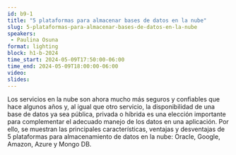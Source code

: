 ```yaml
---
id: b9-1
title: "5 plataformas para almacenar bases de datos en la nube"
slug: 5-plataformas-para-almacenar-bases-de-datos-en-la-nube
speakers:
 - Paulina Osuna
format: lighting
block: h1-b-2024
time_start: 2024-05-09T17:50:00-06:00
time_end: 2024-05-09T18:00:00-06:00
video:
slides:
---
```


​Los servicios en la nube son ahora mucho más seguros y confiables que hace algunos años y, al igual que otro servicio, la disponibilidad de una base de datos ya sea pública, privada o híbrida es una elección importante para complementar el adecuado manejo de los datos en una aplicación. Por ello, se muestran las principales características, ventajas y desventajas de 5 plataformas para almacenamiento de datos en la nube: Oracle, Google, Amazon, Azure y Mongo DB.